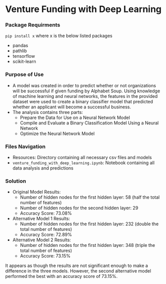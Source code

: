 # Venture Funding with Deep Learning

### Package Requirments

`pip install x` where x is the below listed packages
* pandas
* pathlib
* tensorflow
* scikit-learn

### Purpose of Use
* A model was created in order to predict whether or not organizations will be successful if given funding by Alphabet Soup. Using knowledge of machine learning and neural networks, the features in the provided dataset were used to create a binary classifier model that predicted whether an applicant will become a successful business.
* The analysis contains three parts:
  * Prepare the Data for Use on a Neural Network Model
  * Compile and Evaluate a Binary Classification Model Using a Neural Network
  * Optimize the Neural Network Model

### Files Navigation
* Resources: Directory containing all necessary csv files and models
* `venture_funding_with_deep_learning.ipynb`: Notebook containing all data analysis and predictions

### Solution
* Original Model Results:
  * Number of hidden nodes for the first hidden layer: 58 (half the total number of features)
  * Number of hidden nodes for the second hidden layer: 29
  * Accuracy Score: 73.08%
* Alternative Model 1 Results:
  * Number of hidden nodes for the first hidden layer: 232 (double the total number of features)
  * Accuracy Score: 72.89%
* Alternative Model 2 Results:
  * Number of hidden nodes for the first hidden layer: 348 (triple the total number of features)
  * Accuracy Score: 73.15%

It appears as though the results are not significant enough to make a difference in the three models. However, the second alternative model performed the best with an accuracy score of 73.15%.

